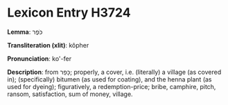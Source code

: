 # Lexicon Entry H3724

**Lemma**: כֹּפֶר

**Transliteration (xlit)**: kôpher

**Pronunciation**: ko'-fer

**Description**:
from כָּפַר; properly, a cover, i.e. (literally) a village (as covered in); (specifically) bitumen (as used for coating), and the henna plant (as used for dyeing); figuratively, a redemption-price; bribe, camphire, pitch, ransom, satisfaction, sum of money, village.
